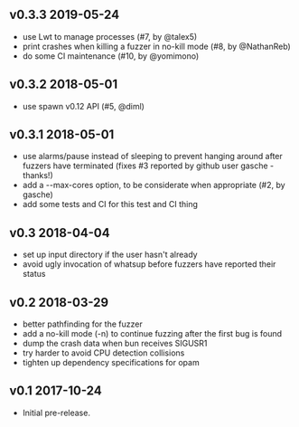 v0.3.3 2019-05-24
-----------------

- use Lwt to manage processes (#7, by @talex5)
- print crashes when killing a fuzzer in no-kill mode (#8, by @NathanReb)
- do some CI maintenance (#10, by @yomimono)

v0.3.2 2018-05-01
-----------------

- use spawn v0.12 API (#5, @diml)

v0.3.1 2018-05-01
-----------------

- use alarms/pause instead of sleeping to prevent hanging around after fuzzers have terminated (fixes #3 reported by github user gasche - thanks!)
- add a --max-cores option, to be considerate when appropriate (#2, by gasche)
- add some tests and CI for this test and CI thing

v0.3 2018-04-04
---------------

- set up input directory if the user hasn't already
- avoid ugly invocation of whatsup before fuzzers have reported their status

v0.2 2018-03-29
---------------

- better pathfinding for the fuzzer
- add a no-kill mode (-n) to continue fuzzing after the first bug is found
- dump the crash data when bun receives SIGUSR1
- try harder to avoid CPU detection collisions
- tighten up dependency specifications for opam

v0.1 2017-10-24
---------------

- Initial pre-release.
